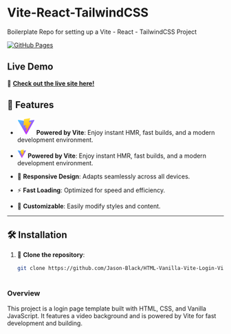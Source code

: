 # Vite-React-TailwindCSS
Boilerplate Repo for setting up a Vite - React - TailwindCSS Project

[![GitHub Pages](https://img.shields.io/badge/GitHub-Pages-blue)](https://jason-black.github.io/Vite-Tailwind-React-Portfolio2/)

## Live Demo

🚀 **[Check out the live site here!](https://jason-black.github.io/Vite-Tailwind-React-Portfolio2/)**


## 🌟 Features

- <img src="vitelogo.svg" alt="Vite Logo" width="40"/> **Powered by Vite**: Enjoy instant HMR, fast builds, and a modern development environment.
- <img src="vitelogo.svg" alt="Vite Logo" width="20"/> **Powered by Vite**: Enjoy instant HMR, fast builds, and a modern development environment.

- 📱 **Responsive Design**: Adapts seamlessly across all devices.
- ⚡ **Fast Loading**: Optimized for speed and efficiency.
- 🎨 **Customizable**: Easily modify styles and content.

---


## 🛠️ Installation

1. 🔗 **Clone the repository**:
   ```bash
   git clone https://github.com/Jason-Black/HTML-Vanilla-Vite-Login-VideoBG.git



### Overview

This project is a login page template built with HTML, CSS, and Vanilla JavaScript. It features a video background and is powered by Vite for fast development and building.


